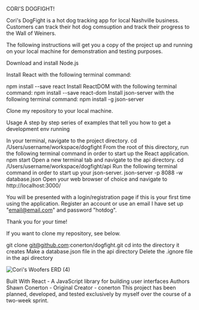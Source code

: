 
CORI'S DOGFIGHT!

Cori's DogFight is a hot dog tracking app for local Nashville business. Customers can track their hot dog comsuption and track their progress to the Wall of Weiners.

The following instructions will get you a copy of the project up and running on your local machine for demonstration and testing purposes.

Download and install Node.js

Install React with the following terminal command:

npm install --save react
Install ReactDOM with the following terminal command:
npm install --save react-dom
Install json-server with the following terminal command:
npm install -g json-server


Clone my repository to your local machine.

Usage
A step by step series of examples that tell you how to get a development env running

In your terminal, navigate to the project directory.
cd /Users/username/workspace/dogfight
From the root of this directory, run the following terminal command in order to start up the React application.
npm start
Open a new terminal tab and navigate to the api directory.
cd /Users/username/workspace/dogfight/api
Run the following terminal command in order to start up your json-server.
json-server -p 8088 -w database.json
Open your web browser of choice and navigate to http://localhost:3000/

You will be presented with a login/registration page if this is your first time using the application. Register an account or use an email I have set up "email@email.com" and password "hotdog".

Thank you for your time!

If you want to clone my repository, see below.

git clone git@github.com:conerton/dogfight.git
cd into the directory it creates
Make a database.json file in the api directory
Delete the .ignore file in the api directory





![Cori's Woofers ERD (4)](https://user-images.githubusercontent.com/71336836/103917238-fcd36a00-50d2-11eb-8d7f-2471fe6edfa3.png)




Built With
React - A JavaScript library for building user interfaces
Authors
Shawn Conerton - Original Creator - conerton
This project has been planned, developed, and tested exclusively by myself over the course of a two-week sprint.




